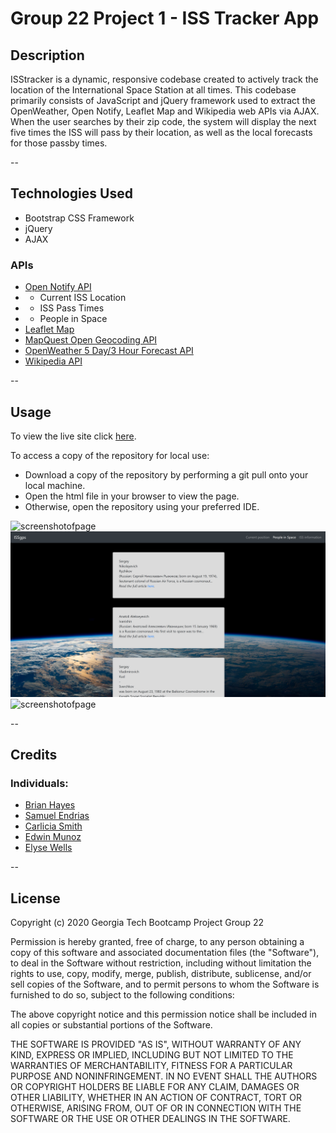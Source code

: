 # Group 22 Project 1 - ISS Tracker App

## Description
ISStracker is a dynamic, responsive codebase created to actively track the location of the International Space Station at all times. This codebase primarily consists of JavaScript and jQuery framework used to extract the OpenWeather, Open Notify, Leaflet Map and Wikipedia web APIs via AJAX. When the user searches by their zip code, the system will display the next five times the ISS will pass by their location, as well as the local forecasts for those passby times.

--
## Technologies Used
* Bootstrap CSS Framework
* jQuery
* AJAX

### APIs

* [Open Notify API](http://open-notify.org/Open-Notify-API/)
* * Current ISS Location
* * ISS Pass Times
* * People in Space
* [Leaflet Map](https://leafletjs.com/reference-1.7.1.html)
* [MapQuest Open Geocoding API](https://developer.mapquest.com/documentation/open/geocoding-api/)
* [OpenWeather 5 Day/3 Hour Forecast API](https://openweathermap.org/forecast5)
* [Wikipedia API](https://www.mediawiki.org/wiki/API:Main_page)


--
## Usage
To view the live site click [here](https://ewells89.github.io/group-22-project1/).

To access a copy of the repository for local use:
* Download a copy of the repository by performing a git pull onto your local machine.
* Open the html file in your browser to view the page.
* Otherwise, open the repository using your preferred IDE.


![screenshotofpage](assets/screenshot01-index.png)
![screenshotofpage](assets/screenshot02-people-in-space.png)
![screenshotofpage](assets/screenshot03-issinfo.png)

--
## Credits

### Individuals:
* [Brian Hayes](https://github.com/bhayes11)
* [Samuel Endrias](https://github.com/Samuel-en)
* [Carlicia Smith](https://github.com/smith-carlicia)
* [Edwin Munoz](https://github.com/Edwinmunoz)
* [Elyse Wells](https://github.com/ewells89)

--
## License
Copyright (c) 2020 Georgia Tech Bootcamp Project Group 22

Permission is hereby granted, free of charge, to any person obtaining a copy
of this software and associated documentation files (the "Software"), to deal
in the Software without restriction, including without limitation the rights
to use, copy, modify, merge, publish, distribute, sublicense, and/or sell
copies of the Software, and to permit persons to whom the Software is
furnished to do so, subject to the following conditions:

The above copyright notice and this permission notice shall be included in all
copies or substantial portions of the Software.

THE SOFTWARE IS PROVIDED "AS IS", WITHOUT WARRANTY OF ANY KIND, EXPRESS OR
IMPLIED, INCLUDING BUT NOT LIMITED TO THE WARRANTIES OF MERCHANTABILITY,
FITNESS FOR A PARTICULAR PURPOSE AND NONINFRINGEMENT. IN NO EVENT SHALL THE
AUTHORS OR COPYRIGHT HOLDERS BE LIABLE FOR ANY CLAIM, DAMAGES OR OTHER
LIABILITY, WHETHER IN AN ACTION OF CONTRACT, TORT OR OTHERWISE, ARISING FROM,
OUT OF OR IN CONNECTION WITH THE SOFTWARE OR THE USE OR OTHER DEALINGS IN THE
SOFTWARE.


